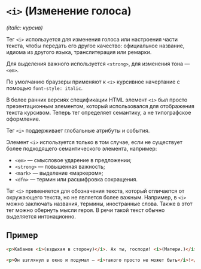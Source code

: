 # `<i>` (Изменение голоса)

_(italic: курсив)_

Тег `<i>` используется для изменения голоса или настроения части текста, чтобы передать его другое качество: официальное название, идиома из другого языка, транслитерация или ремарки.

Для выделения важного используется `<strong>`, для изменения тона — `<em>`.

По умолчанию браузеры применяют к `<i>` курсивное начертание с помощью `font-style: italic`.

В более ранних версиях спецификации HTML элемент `<i>` был просто презентационным элементом, который использовался для отображения текста курсивом. Теперь тег определяет семантику, а не типографское оформление.

Тег `<i>` поддерживает глобальные атрибуты и события.

Элемент `<i>` используется только в том случае, если не существует более подходящего семантического элемента, например:

- `<em>` — смысловое ударение в предложении;
- `<strong>` — повышенная важность;
- `<mark>` — выделение «маркером»;
- `<dfn>` — термин или расшифровка сокращения.

Тег `<i>` применяется для обозначения текста, который отличается от окружающего текста, но не является более важным. Например, в `<i>` можно заключать названия, термины, иностранные слова. Также в этот тег можно обернуть мысли героя. В речи такой текст обычно выделяется интонационно.

## Пример

```html
<p>Кабанов <i>(вздыхая в сторону)</i>. Ах ты, господи! <i>(Матери.)</i> Да смеем ли мы, маменька, подумать!</p>

<p>Он взглянул в окно и подумал — <i>такого просто не может быть</i>!</p>
```
